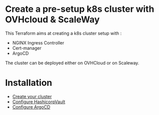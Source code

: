 # Create a pre-setup k8s cluster with OVHcloud & ScaleWay

This Terraform aims at creating a k8s cluster setup with :

- NGINX Ingress Controller
- Cert-manager
- ArgoCD

The cluster can be deployed either on OVHCloud or on Scaleway.

# Installation

- [Create your cluster](docs/cluster.md)
- [Configure HashicorpVault](docs/hashicorp-vault.md)
- [Configure ArgoCD](docs/argocd.md)

